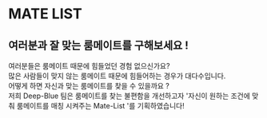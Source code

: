 # MATE LIST
## 여러분과 잘 맞는 룸메이트를 구해보세요 !
여러분들은 룸메이트 때문에 힘들었던 경험 없으신가요?  
많은 사람들이 맞지 않는 룸메이트 때문에 힘들어하는 경우가 대다수입니다.  
어떻게 하면 자신과 맞는 룸메이트를 찾을 수 있을까요 ?     
저희 Deep-Blue 팀은 룸메이트를 찾는 불편함을 개선하고자 
'자신이 원하는 조건에 맞춰 룸메이트를 매칭 시켜주는 Mate-List '를 기획하였습니다! 





